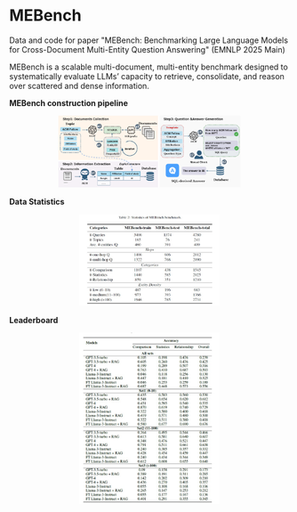# MEBench
Data and code for paper "MEBench: Benchmarking Large Language Models for Cross-Document Multi-Entity Question Answering" (EMNLP 2025 Main)

MEBench is a scalable  multi-document, multi-entity benchmark  designed to systematically evaluate LLMs’ capacity  to retrieve, consolidate, and reason over  scattered and dense information. 

**MEBench construction pipeline**
<div align="center">
  <img src="assets/mebench.png" width="65%" height="65%"/>
</div>

**Data Statistics**
<div align="center">
  <img src="assets/statistics.jpg" width="50%" height="50%"/>
</div>

**Leaderboard**
<div align="center">
  <img src="assets/leaderboard.jpg" width="50%" height="50%"/>
</div>
